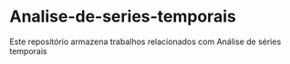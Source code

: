 # Analise-de-series-temporais
Este repositório armazena trabalhos relacionados com Análise de séries temporais
